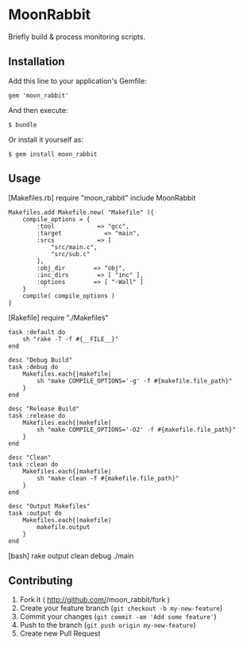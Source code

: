 # MoonRabbit

Briefly build & process monitoring scripts.

## Installation

Add this line to your application's Gemfile:

    gem 'moon_rabbit'

And then execute:

    $ bundle

Or install it yourself as:

    $ gem install moon_rabbit

## Usage

[Makefiles.rb]
    require "moon_rabbit"
    include MoonRabbit
    
    Makefiles.add Makefile.new( "Makefile" ){
        compile_options = {
            :tool            => "gcc",
            :target            => "main",
            :srcs            => [
                "src/main.c",
                "src/sub.c"
            ],
            :obj_dir        => "obj",
            :inc_dirs        => [ "inc" ],
            :options        => [ "-Wall" ]
        }
        compile( compile_options )
    }

[Rakefile]
    require "./Makefiles"
    
    task :default do
        sh "rake -T -f #{__FILE__}"
    end
    
    desc "Debug Build"
    task :debug do
        Makefiles.each{|makefile|
            sh "make COMPILE_OPTIONS='-g' -f #{makefile.file_path}"
        }
    end
    
    desc "Release Build"
    task :release do
        Makefiles.each{|makefile|
            sh "make COMPILE_OPTIONS='-O2' -f #{makefile.file_path}"
        }
    end
    
    desc "Clean"
    task :clean do
        Makefiles.each{|makefile|
            sh "make clean -f #{makefile.file_path}"
        }
    end
    
    desc "Output Makefiles"
    task :output do
        Makefiles.each{|makefile|
            makefile.output
        }
    end

[bash]
rake output clean debug
./main

## Contributing

1. Fork it ( http://github.com/<my-github-username>/moon_rabbit/fork )
2. Create your feature branch (`git checkout -b my-new-feature`)
3. Commit your changes (`git commit -am 'Add some feature'`)
4. Push to the branch (`git push origin my-new-feature`)
5. Create new Pull Request
